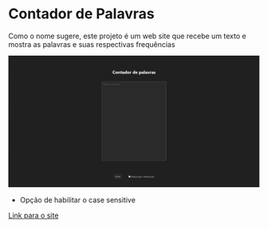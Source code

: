 # Contador de Palavras

Como o nome sugere, este projeto é um web site que recebe um texto e mostra as palavras e suas respectivas frequências

![Foto do site](/contadordepalavras.png)
 
 - Opção de habilitar o case sensitive


[Link para o site](contapalavras.vercel.app)